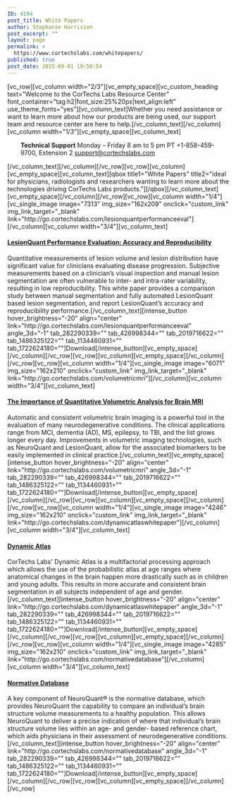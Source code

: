 ```yaml
---
ID: 4194
post_title: White Papers
author: Stephanie Harrision
post_excerpt: ""
layout: page
permalink: >
  https://www.cortechslabs.com/whitepapers/
published: true
post_date: 2015-09-01 19:56:54
---
```

[vc_row][vc_column width="2/3"][vc_empty_space][vc_custom_heading text="Welcome to the CorTechs Labs Resource Center" font_container="tag:h2|font_size:25%20px|text_align:left" use_theme_fonts="yes"][vc_column_text]Whether you need assistance or want to learn more about how our products are being used, our support team and resource center are here to help.[/vc_column_text][/vc_column][vc_column width="1/3"][vc_empty_space][vc_column_text]
<p style="padding-left: 30px;"><strong>Technical Support</strong>
Monday – Friday
8 am to 5 pm PT
+1-858-459-9700, Extension 2
<a href="mailto:support@cortechslabs.com" target="_blank" rel="noopener">support@cortechslabs.com</a></p>
[/vc_column_text][/vc_column][/vc_row][vc_row][vc_column][vc_empty_space][vc_column_text][qbox title1="White Papers" title2="ideal for physicians, radiologists and researchers wanting to learn more about the technologies driving CorTechs Labs products."][/qbox][/vc_column_text][vc_empty_space][/vc_column][/vc_row][vc_row][vc_column width="1/4"][vc_single_image image="7313" img_size="162x209" onclick="custom_link" img_link_target="_blank" link="http://go.cortechslabs.com/lesionquantperformanceeval"][/vc_column][vc_column width="3/4"][vc_column_text]
<h4><a href="http://go.cortechslabs.com/lesionquantperformanceeval">LesionQuant Performance Evaluation: Accuracy and Reproducibility</a></h4>
Quantitative measurements of lesion volume and lesion distribution have significant value for clinicians evaluating disease progression. Subjective measurements based on a clinician’s visual inspection and manual lesion segmentation are often vulnerable to inter- and intra-rater variability, resulting in low reproducibility. This white paper provides a comparison study between manual segmentation and fully automated LesionQuant based lesion segmentation, and report LesionQuant’s accuracy and reproducibility performance.[/vc_column_text][intense_button hover_brightness="-20" align="center" link="http://go.cortechslabs.com/lesionquantperformanceeval" angle_3d="-1" tab_282290339="" tab_426998344="" tab_2019716622="" tab_1486325122="" tab_1134460931="" tab_1722624180=""]Download[/intense_button][vc_empty_space][/vc_column][/vc_row][vc_row][vc_column][vc_empty_space][/vc_column][/vc_row][vc_row][vc_column width="1/4"][vc_single_image image="6071" img_size="162x210" onclick="custom_link" img_link_target="_blank" link="http://go.cortechslabs.com/volumetricmri"][/vc_column][vc_column width="3/4"][vc_column_text]
<h4><a href="http://go.cortechslabs.com/volumetricmri">The Importance of Quantitative Volumetric Analysis for Brain MRI</a></h4>
Automatic and consistent volumetric brain imaging is a powerful tool in the evaluation of many neurodegenerative conditions. The clinical applications range from MCI, dementia (AD), MS, epilepsy, to TBI, and the list grows longer every day. Improvements in volumetric imaging technologies, such as NeuroQuant and LesionQuant, allow for the associated biomarkers to be easily implemented in clinical practice.[/vc_column_text][vc_empty_space][intense_button hover_brightness="-20" align="center" link="http://go.cortechslabs.com/volumetricmri" angle_3d="-1" tab_282290339="" tab_426998344="" tab_2019716622="" tab_1486325122="" tab_1134460931="" tab_1722624180=""]Download[/intense_button][vc_empty_space][/vc_column][/vc_row][vc_row][vc_column][vc_empty_space][/vc_column][/vc_row][vc_row][vc_column width="1/4"][vc_single_image image="4246" img_size="162x210" onclick="custom_link" img_link_target="_blank" link="http://go.cortechslabs.com/dynamicatlaswhitepaper"][/vc_column][vc_column width="3/4"][vc_column_text]
<h4><a href="http://go.cortechslabs.com/dynamicatlaswhitepaper">Dynamic Atlas</a></h4>
CorTechs Labs' Dynamic Atlas is a multifactorial processing approach which allows the use of the probabilistic atlas at age ranges where anatomical changes in the brain happen more drastically such as in children and young adults. This results in more accurate and consistent brain segmentation in all subjects independent of age and gender.[/vc_column_text][intense_button hover_brightness="-20" align="center" link="http://go.cortechslabs.com/dynamicatlaswhitepaper" angle_3d="-1" tab_282290339="" tab_426998344="" tab_2019716622="" tab_1486325122="" tab_1134460931="" tab_1722624180=""]Download[/intense_button][vc_empty_space][/vc_column][/vc_row][vc_row][vc_column][vc_empty_space][/vc_column][/vc_row][vc_row][vc_column width="1/4"][vc_single_image image="4285" img_size="162x210" onclick="custom_link" img_link_target="_blank" link="http://go.cortechslabs.com/normativedatabase"][/vc_column][vc_column width="3/4"][vc_column_text]
<h4><a href="http://go.cortechslabs.com/normativedatabase" target="_blank" rel="noopener">Normative Database</a></h4>
A key component of NeuroQuant® is the normative database, which provides NeuroQuant the capability to compare an individual’s brain structure volume measurements to a healthy population. This allows NeuroQuant to deliver a precise indication of where that individual’s brain structure volume lies within an age- and gender- based reference chart, which aids physicians in their assessment of neurodegenerative conditions.[/vc_column_text][intense_button hover_brightness="-20" align="center" link="http://go.cortechslabs.com/normativedatabase" angle_3d="-1" tab_282290339="" tab_426998344="" tab_2019716622="" tab_1486325122="" tab_1134460931="" tab_1722624180=""]Download[/intense_button][vc_empty_space][/vc_column][/vc_row][vc_row][vc_column][vc_empty_space][/vc_column][/vc_row]